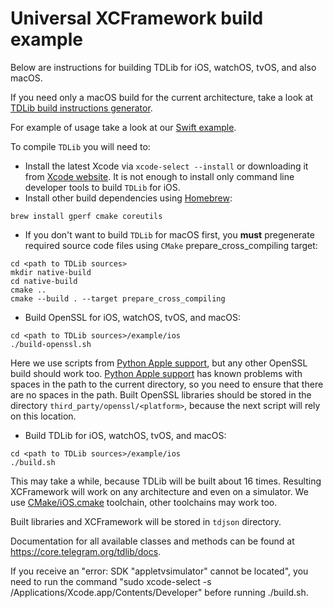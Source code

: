 # Universal XCFramework build example

Below are instructions for building TDLib for iOS, watchOS, tvOS, and also macOS.

If you need only a macOS build for the current architecture, take a look at [TDLib build instructions generator](https://tdlib.github.io/td/build.html).

For example of usage take a look at our [Swift example](https://github.com/tdlight-team/tdlight/tree/master/example/swift).

To compile `TDLib` you will need to:
* Install the latest Xcode via `xcode-select --install` or downloading it from [Xcode website](https://developer.apple.com/xcode/).
  It is not enough to install only command line developer tools to build `TDLib` for iOS.
* Install other build dependencies using [Homebrew](https://brew.sh):
```
brew install gperf cmake coreutils
```
* If you don't want to build `TDLib` for macOS first, you **must** pregenerate required source code files using `CMake` prepare_cross_compiling target:
```
cd <path to TDLib sources>
mkdir native-build
cd native-build
cmake ..
cmake --build . --target prepare_cross_compiling
```
* Build OpenSSL for iOS, watchOS, tvOS, and macOS:
```
cd <path to TDLib sources>/example/ios
./build-openssl.sh
```
Here we use scripts from [Python Apple support](https://github.com/beeware/Python-Apple-support), but any other OpenSSL build should work too.
[Python Apple support](https://github.com/beeware/Python-Apple-support) has known problems with spaces in the path to the current directory, so
you need to ensure that there are no spaces in the path.
Built OpenSSL libraries should be stored in the directory `third_party/openssl/<platform>`, because the next script will rely on this location.
* Build TDLib for iOS, watchOS, tvOS, and macOS:
```
cd <path to TDLib sources>/example/ios
./build.sh
```
This may take a while, because TDLib will be built about 16 times.
Resulting XCFramework will work on any architecture and even on a simulator.
We use [CMake/iOS.cmake](https://github.com/tdlight-team/tdlight/blob/master/CMake/iOS.cmake) toolchain, other toolchains may work too.

Built libraries and XCFramework will be stored in `tdjson` directory.

Documentation for all available classes and methods can be found at https://core.telegram.org/tdlib/docs.

If you receive an "error: SDK "appletvsimulator" cannot be located", you need to run the command "sudo xcode-select -s /Applications/Xcode.app/Contents/Developer" before running ./build.sh.

